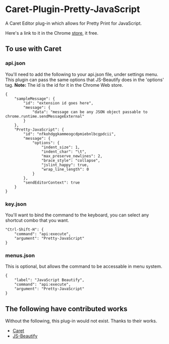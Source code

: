 # Caret-Plugin-Pretty-JavaScript

A Caret Editor plug-in which allows for Pretty Print for JavaScript.



Here's a link to it in the Chrome [store](https://chrome.google.com/webstore/detail/caret-pluginpretty-javasc/nfkohdggkammeogcdpmiebnlbcgpdcii?utm_source=chrome-ntp-icon), it free.


## To use with Caret

### api.json

You'll need to add the following to your api.json file, under settings menu.  This plugin
can pass the same options that JS-Beautify does in the 'options' tag.  **Note:** The id is the id for it in the Chrome Web store.

```
{
	"sampleMessage": {
		"id": "extension id goes here",
		"message": {
			"data": "message can be any JSON object passable to chrome.runtime.sendMessageExternal"
		}
	},
	"Pretty-JavaScript": {
		"id": "nfkohdggkammeogcdpmiebnlbcgpdcii",
		"message": {
			"options": {
				"indent_size": 1,
				"indent_char": "\t",
				"max_preserve_newlines": 2,
				"brace_style": "collapse",
				"jslint_happy": true,
				"wrap_line_length": 0
			}
		},
		"sendEditorContext": true
	}
}
```

### key.json

You'll want to bind the command to the keyboard, you can select any shortcut combo that you want.

```
"Ctrl-Shift-H": {
	"command": "api:execute",
	"argument": "Pretty-JavaScript"
}
```

### menus.json

This is optional, but allows the command to be accessable in menu system.

```
{
	"label": "JavaScript Beautify",
	"command": "api:execute",
	"argument": "Pretty-JavaScript"
}
```

## The following have contributed works

Without the following, this plug-in would not exist.  Thanks to their works.

- [Caret](https://github.com/thomaswilburn/Caret)
- [JS-Beautify](https://github.com/beautify-web/js-beautify)
